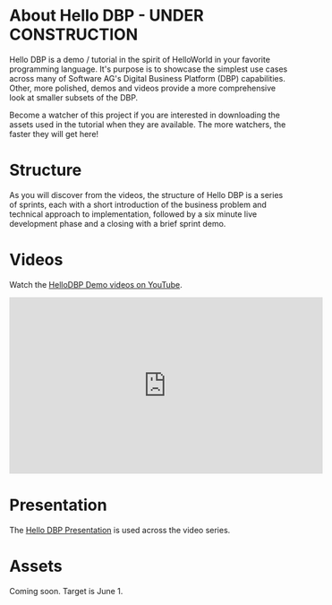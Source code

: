 # About Hello DBP - UNDER CONSTRUCTION
Hello DBP is a demo / tutorial in the spirit of HelloWorld in your favorite programming language. It's purpose is to showcase the simplest use cases across many of Software AG's Digital Business Platform (DBP) capabilities. Other, more polished, demos and videos provide a more comprehensive look at smaller subsets of the DBP.

Become a watcher of this project if you are interested in downloading the assets used in the tutorial when they are available. The more watchers, the faster they will get here!

# Structure
As you will discover from the videos, the structure of Hello DBP is a series of sprints, each with a short introduction of the business problem and technical approach to implementation, followed by a six minute live development phase and a closing with a brief sprint demo.

# Videos

Watch the [HelloDBP Demo videos on YouTube](https://www.youtube.com/playlist?list=PL3HwmrSYjxiOScRUnxfO_Pv_yrhVGSh7o).
<iframe width="560" height="315" src="https://www.youtube.com/embed/ThxSS4BUrgE" frameborder="0" allow="autoplay; encrypted-media" allowfullscreen></iframe>

# Presentation
The [Hello DBP Presentation](https://github.com/SoftwareAG/hello-dbp/raw/master/presentation/hello-dbp-presentation.pptx) is used across the video series.

# Assets
Coming soon. Target is June 1.
